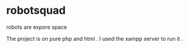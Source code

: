 # robotsquad
robots are expore space

The project is on pure php and html . I used the xampp server to run it . 
